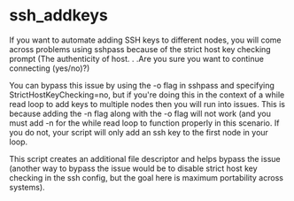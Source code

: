# ssh_addkeys

If you want to automate adding SSH keys to different nodes, you will come across problems using sshpass because of the strict host key checking prompt (The authenticity of host. . .Are you sure you want to continue connecting (yes/no)?)

You can bypass this issue by using the -o flag in sshpass and specifying StrictHostKeyChecking=no, but if you're doing this in the context of a while read loop to add keys to multiple nodes then you will run into issues. This is because adding the -n flag along with the -o flag will not work (and you must add -n for the while read loop to function properly in this scenario. If you do not, your script will only add an ssh key to the first node in your loop.

This script creates an additional file descriptor and helps bypass the issue (another way to bypass the issue would be to disable strict host key checking in the ssh config, but the goal here is maximum portability across systems).
